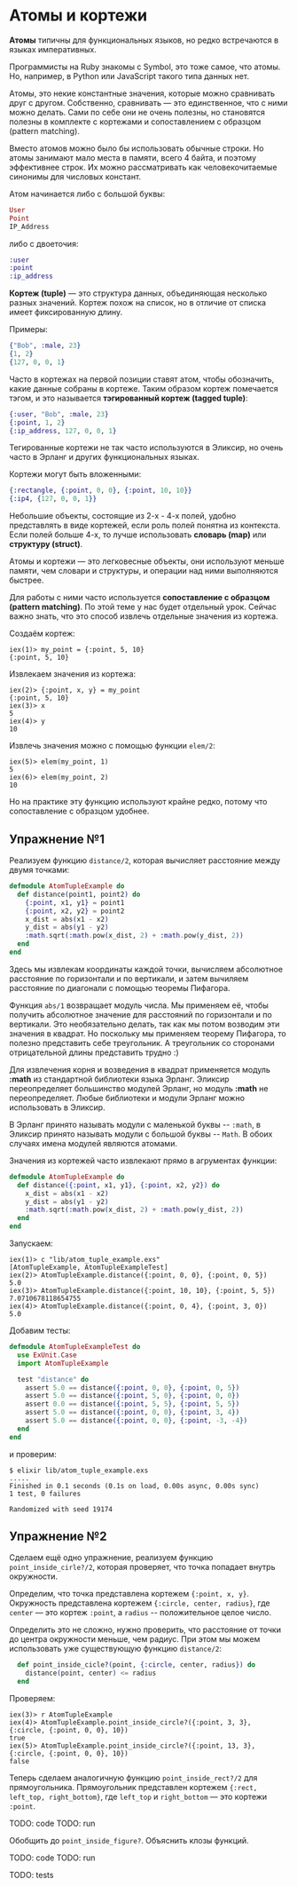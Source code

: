 # Атомы и кортежи

**Атомы** типичны для функциональных языков, но редко встречаются в языках императивных. 

Программисты на Ruby знакомы с Symbol, это тоже самое, что атомы. Но, например, в Python или JavaScript такого типа данных нет.

Атомы, это некие константные значения, которые можно сравнивать друг с другом. Собственно, сравнивать — это единственное, что с ними можно делать. Сами по себе они не очень полезны, но становятся полезны в комплекте с кортежами и сопоставлением с образцом (pattern matching).

Вместо атомов можно было бы использовать обычные строки. Но атомы занимают мало места в памяти, всего 4 байта, и поэтому эффективнее строк. Их можно рассматривать как человекочитаемые синонимы для числовых констант.

Атом начинается либо с большой буквы:

```elixir
User
Point
IP_Address
```

либо с двоеточия:

```elixir
:user
:point
:ip_address
```

**Кортеж (tuple)** — это структура данных, объединяющая несколько разных значений. Кортеж похож на список, но в отличие от списка имеет фиксированную длину. 

Примеры:

```elixir
{"Bob", :male, 23}
{1, 2}
{127, 0, 0, 1}
```

Часто в кортежах на первой позиции ставят атом, чтобы обозначить, какие данные собраны в кортеже. Таким образом кортеж помечается тэгом, и это называется **тэгированный кортеж (tagged tuple)**:

```elixir
{:user, "Bob", :male, 23}
{:point, 1, 2}
{:ip_address, 127, 0, 0, 1}
```

Тегированные кортежи не так часто используются в Эликсир, но очень часто в Эрланг и других функциональных языках.

Кортежи могут быть вложенными:

```elixir
{:rectangle, {:point, 0, 0}, {:point, 10, 10}}
{:ip4, {127, 0, 0, 1}}
```

Небольшие объекты, состоящие из 2-х - 4-х полей, удобно представлять в виде кортежей, если роль полей понятна из контекста. Если полей больше 4-х, то лучше использовать **словарь (map)** или **структуру (struct)**.

Атомы и кортежи — это легковесные объекты, они используют меньше памяти, чем словари и структуры, и операции над ними выполняются быстрее.

Для работы с ними часто используется **сопоставление с образцом (pattern matching)**. По этой теме у нас будет отдельный урок. Сейчас важно знать, что это способ извлечь отдельные значения из кортежа.

Создаём кортеж:

```elixir-iex
iex(1)> my_point = {:point, 5, 10}
{:point, 5, 10}
```

Извлекаем значения из кортежа:

```elixir-iex
iex(2)> {:point, x, y} = my_point
{:point, 5, 10}
iex(3)> x
5
iex(4)> y
10
```

Извлечь значения можно с помощью функции `elem/2`:

```elixir-iex
iex(5)> elem(my_point, 1)
5
iex(6)> elem(my_point, 2)
10
```

Но на практике эту функцию используют крайне редко, потому что сопоставление с образцом удобнее.

## Упражнение №1

Реализуем функцию `distance/2`, которая вычисляет расстояние между двумя точками:

```elixir
defmodule AtomTupleExample do
  def distance(point1, point2) do
    {:point, x1, y1} = point1
    {:point, x2, y2} = point2
    x_dist = abs(x1 - x2)
    y_dist = abs(y1 - y2)
    :math.sqrt(:math.pow(x_dist, 2) + :math.pow(y_dist, 2))
  end
end
```

Здесь мы извлекам координаты каждой точки, вычисляем абсолютное расстояние по горизонтали и по вертикали, и затем вычиляем расстояние по диагонали с помощью теоремы Пифагора.

Функция `abs/1` возвращает модуль числа. Мы применяем её, чтобы получить абсолютное значение для расстояний по горизонтали и по вертикали. Это необязательно делать, так как мы потом возводим эти значения в квадрат. Но поскольку мы применяем теорему Пифагора, то полезно представить себе треугольник. А треугольник со сторонами отрицательной длины представить трудно :)

Для извлечения корня и возведения в квадрат применяется модуль **:math** из стандартной библиотеки языка Эрланг. Эликсир переопределяет большинство модулей Эрланг, но модуль **:math** не переопределяет. Любые библиотеки и модули Эрланг можно использовать в Эликсир.

В Эрланг принято называть модули с маленькой буквы -- `:math`, в Эликсир принято называть модули с большой буквы -- `Math`. В обоих случаях имена модулей являются атомами. 

Значения из кортежей часто извлекают прямо в агрументах функции:

```elixir
defmodule AtomTupleExample do
  def distance({:point, x1, y1}, {:point, x2, y2}) do
    x_dist = abs(x1 - x2)
    y_dist = abs(y1 - y2)
    :math.sqrt(:math.pow(x_dist, 2) + :math.pow(y_dist, 2))
  end
end
```

Запускаем:

```elixir-iex
iex(1)> c "lib/atom_tuple_example.exs"
[AtomTupleExample, AtomTupleExampleTest]
iex(2)> AtomTupleExample.distance({:point, 0, 0}, {:point, 0, 5})
5.0
iex(3)> AtomTupleExample.distance({:point, 10, 10}, {:point, 5, 5})
7.0710678118654755
iex(4)> AtomTupleExample.distance({:point, 0, 4}, {:point, 3, 0})
5.0
```

Добавим тесты:

```elixir
defmodule AtomTupleExampleTest do
  use ExUnit.Case
  import AtomTupleExample

  test "distance" do
    assert 5.0 == distance({:point, 0, 0}, {:point, 0, 5})
    assert 5.0 == distance({:point, 5, 0}, {:point, 0, 0})
    assert 0.0 == distance({:point, 5, 5}, {:point, 5, 5})
    assert 5.0 == distance({:point, 0, 0}, {:point, 3, 4})
    assert 5.0 == distance({:point, 0, 0}, {:point, -3, -4})
  end
end
```

и проверим:

```elixir-iex
$ elixir lib/atom_tuple_example.exs
.....
Finished in 0.1 seconds (0.1s on load, 0.00s async, 0.00s sync)
1 test, 0 failures

Randomized with seed 19174
```

## Упражнение №2

Сделаем ещё одно упражнение, реализуем функцию `point_inside_cirle?/2`, которая проверяет, что точка попадает внутрь окружности.

Определим, что точка представлена кортежем `{:point, x, y}`. Окружность представлена кортежем `{:circle, center, radius}`, где `center` — это кортеж `:point`, а `radius` -- положительное целое число. 

Определить это не сложно, нужно проверить, что расстояние от точки до центра окружности меньше, чем радиус. При этом мы можем использовать уже существующую функцию `distance/2`:

```elixir
  def point_inside_cicle?(point, {:circle, center, radius}) do
    distance(point, center) <= radius
  end
```

Проверяем:

```elixir-iex
iex(3)> r AtomTupleExample
iex(4)> AtomTupleExample.point_inside_circle?({:point, 3, 3}, {:circle, {:point, 0, 0}, 10})
true
iex(5)> AtomTupleExample.point_inside_circle?({:point, 13, 3}, {:circle, {:point, 0, 0}, 10})
false
```

Теперь сделаем аналогичную функцию `point_inside_rect?/2` для прямоугольника. Прямоугольник представлен кортежем `{:rect, left_top, right_bottom}`, где `left_top` и `right_bottom` — это кортежи `:point`.

TODO: code
TODO: run

Обобщить до `point_inside_figure?`. Объяснить клозы функций.

TODO: code
TODO: run

TODO: tests
